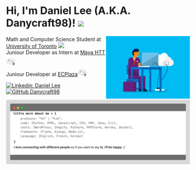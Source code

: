 # Hi, I'm Daniel Lee (A.K.A. Danycraft98)! <img src="https://media.giphy.com/media/VgCDAzcKvsR6OM0uWg/giphy.gif" width="50">
<img align='right' src="https://github.com/Danycraft98/Danycraft98/blob/main/blue-office.gif" width="230">

Math and Computer Science Student at <a href="https://www.utoronto.ca/">University of Toronto</a>
<img src="https://media.giphy.com/media/fYSnHlufseco8Fh93Z/giphy.gif" width="30"></br>
Juniour Developer as Intern at <a href="https://www.mayahtt.com/">Maya HTT</a><img src="https://github.com/Danycraft98/Danycraft98/blob/main/bongo-cat.gif" width="30"></br>
Juniour Developer at <a href="https://www.ecplaza.net/">ECPlaza</a><img src="https://github.com/Danycraft98/Danycraft98/blob/main/bongo-cat.gif" width="30">
</em></p>

[![Linkedin: Daniel Lee](https://img.shields.io/badge/-Danycraft98-blue?style=flat-square&logo=Linkedin&logoColor=white&link=https://www.linkedin.com/in/danycraft98/)](https://www.linkedin.com/in/danycraft98/)
[![GitHub Danycraft98](https://img.shields.io/github/followers/Danycraft98?label=follow&style=social)](https://github.com/Danycraft98)

<img src="https://github.com/Danycraft98/Danycraft98/blob/main/profile.jpg" width="1000">
